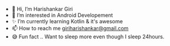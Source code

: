 - 👋 Hi, I’m Harishankar Giri
- 👀 I’m interested in Android Developement
- ✨ I’m currently learning Kotlin & it's awesome 
- 📫 How to reach me giriharishankar@gmail.com
- 😅 Fun fact .. Want to sleep more even though I sleep 24hours.
<!---
HSG15/HSG15 is a ✨ special ✨ repository because its `README.md` (this file) appears on your GitHub profile.
You can click the Preview link to take a look at your changes.
--->
